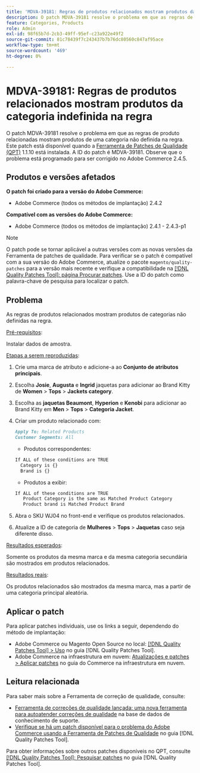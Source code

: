 ```yaml
---
title: 'MDVA-39181: Regras de produtos relacionados mostram produtos da categoria indefinida na regra'
description: O patch MDVA-39181 resolve o problema em que as regras de produto relacionadas mostram produtos de uma categoria não definida na regra. Este patch está disponível quando a [Ferramenta de correções de qualidade (QPT)](https://experienceleague.adobe.com/en/docs/commerce-knowledge-base/kb/announcements/commerce-announcements/magento-quality-patches-released-new-tool-to-self-serve-quality-patches) 1.1.10 está instalada. A ID do patch é MDVA-39181. Observe que o problema está programado para ser corrigido no Adobe Commerce 2.4.5.
feature: Categories, Products
role: Admin
exl-id: 98f65b7d-2cb3-49ff-95ef-c23a922e49f2
source-git-commit: 81c78439f7c243437b7b76dc80560c847af95ace
workflow-type: tm+mt
source-wordcount: '469'
ht-degree: 0%

---
```


# MDVA-39181: Regras de produtos relacionados mostram produtos da categoria indefinida na regra

O patch MDVA-39181 resolve o problema em que as regras de produto relacionadas mostram produtos de uma categoria não definida na regra. Este patch está disponível quando a [Ferramenta de Patches de Qualidade (QPT)](https://experienceleague.adobe.com/en/docs/commerce-knowledge-base/kb/announcements/commerce-announcements/magento-quality-patches-released-new-tool-to-self-serve-quality-patches) 1.1.10 está instalada. A ID do patch é MDVA-39181. Observe que o problema está programado para ser corrigido no Adobe Commerce 2.4.5.

## Produtos e versões afetados

**O patch foi criado para a versão do Adobe Commerce:**

* Adobe Commerce (todos os métodos de implantação) 2.4.2

**Compatível com as versões do Adobe Commerce:**

* Adobe Commerce (todos os métodos de implantação) 2.4.1 - 2.4.3-p1

>[!NOTE]
>
>O patch pode se tornar aplicável a outras versões com as novas versões da Ferramenta de patches de qualidade. Para verificar se o patch é compatível com a sua versão do Adobe Commerce, atualize o pacote `magento/quality-patches` para a versão mais recente e verifique a compatibilidade na [[!DNL Quality Patches Tool]: página Procurar patches](https://experienceleague.adobe.com/en/docs/commerce-knowledge-base/kb/announcements/commerce-announcements/magento-quality-patches-released-new-tool-to-self-serve-quality-patches). Use a ID do patch como palavra-chave de pesquisa para localizar o patch.

## Problema

As regras de produtos relacionados mostram produtos de categorias não definidas na regra.

<u>Pré-requisitos</u>:

Instalar dados de amostra.

<u>Etapas a serem reproduzidas</u>:

1. Crie uma marca de atributo e adicione-a ao **Conjunto de atributos principais**.
1. Escolha **Josie**, **Augusta** e **Ingrid** jaquetas para adicionar ao Brand Kitty de **Women** > **Tops** > **Jackets category**.
1. Escolha as **jaquetas Beaumont**, **Hyperion** e **Kenobi** para adicionar ao Brand Kitty em **Men** > **Tops** > **Categoria Jacket**.
1. Criar um produto relacionado com:

   ```markdown
   Apply To: Related Products
   Customer Segments: All
   ```

   * Produtos correspondentes:

   ```markdown
   If ALL of these conditions are TRUE
     Category is {}
     Brand is {}
   ```

   * Produtos a exibir:

   ```markdown
   If ALL of these conditions are TRUE
      Product Category is the same as Matched Product Category
      Product brand is Matched Product Brand
   ```

1. Abra o SKU WJ04 no front-end e verifique os produtos relacionados.
1. Atualize a ID de categoria de **Mulheres** > **Tops** > **Jaquetas** caso seja diferente disso.

<u>Resultados esperados</u>:

Somente os produtos da mesma marca e da mesma categoria secundária são mostrados em produtos relacionados.

<u>Resultados reais</u>:

Os produtos relacionados são mostrados da mesma marca, mas a partir de uma categoria principal aleatória.

## Aplicar o patch

Para aplicar patches individuais, use os links a seguir, dependendo do método de implantação:

* Adobe Commerce ou Magento Open Source no local: [[!DNL Quality Patches Tool] > Uso](/help/tools/quality-patches-tool/usage.md) no guia [!DNL Quality Patches Tool].
* Adobe Commerce na infraestrutura em nuvem: [Atualizações e patches > Aplicar patches](https://experienceleague.adobe.com/docs/commerce-cloud-service/user-guide/develop/upgrade/apply-patches.html) no guia do Commerce na infraestrutura em nuvem.

## Leitura relacionada

Para saber mais sobre a Ferramenta de correção de qualidade, consulte:

* [Ferramenta de correções de qualidade lançada: uma nova ferramenta para autoatender correções de qualidade](https://experienceleague.adobe.com/en/docs/commerce-knowledge-base/kb/announcements/commerce-announcements/magento-quality-patches-released-new-tool-to-self-serve-quality-patches) na base de dados de conhecimento de suporte.
* [Verifique se há um patch disponível para o problema do Adobe Commerce usando a Ferramenta de Patches de Qualidade](/help/tools/quality-patches-tool/patches-available-in-qpt/check-patch-for-magento-issue-with-magento-quality-patches.md) no guia [!DNL Quality Patches Tool].

Para obter informações sobre outros patches disponíveis no QPT, consulte [[!DNL Quality Patches Tool]: Pesquisar patches](https://experienceleague.adobe.com/tools/commerce-quality-patches/index.html) no guia [!DNL Quality Patches Tool].

